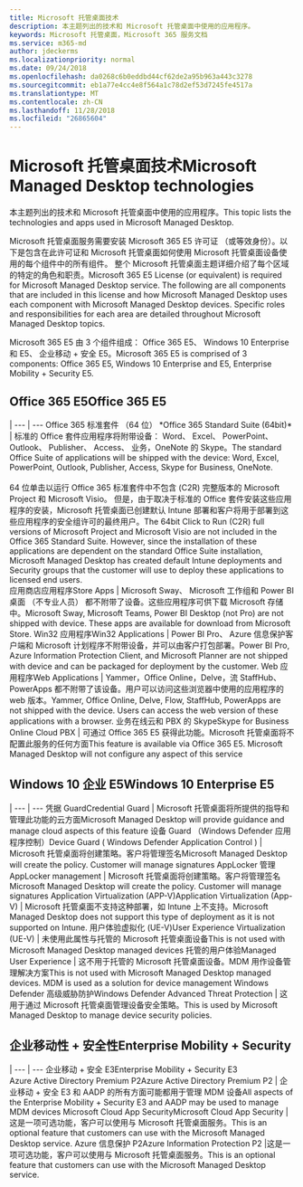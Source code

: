 ```yaml
---
title: Microsoft 托管桌面技术
description: 本主题列出的技术和 Microsoft 托管桌面中使用的应用程序。
keywords: Microsoft 托管桌面，Microsoft 365 服务文档
ms.service: m365-md
author: jdeckerms
ms.localizationpriority: normal
ms.date: 09/24/2018
ms.openlocfilehash: da0268c6b0eddbd44cf62de2a95b963a443c3278
ms.sourcegitcommit: eb1a77e4cc4e8f564a1c78d2ef53d7245fe4517a
ms.translationtype: MT
ms.contentlocale: zh-CN
ms.lasthandoff: 11/28/2018
ms.locfileid: "26865604"
---
```

# <a name="microsoft-managed-desktop-technologies"></a><span data-ttu-id="ef385-104">Microsoft 托管桌面技术</span><span class="sxs-lookup"><span data-stu-id="ef385-104">Microsoft Managed Desktop technologies</span></span>

<span data-ttu-id="ef385-105">本主题列出的技术和 Microsoft 托管桌面中使用的应用程序。</span><span class="sxs-lookup"><span data-stu-id="ef385-105">This topic lists the technologies and apps used in Microsoft Managed Desktop.</span></span>

<!-- Microsoft 365 E5; Device as a Service -->
<!-- in O365 table, standard suite, removed this sentence "Please see the Installation of Project/Visio 64bit Click to Run Addendum for important deployment instructions. -->

<span data-ttu-id="ef385-p101">Microsoft 托管桌面服务需要安装 Microsoft 365 E5 许可证 （或等效身份）。以下是包含在此许可证和 Microsoft 托管桌面如何使用 Microsoft 托管桌面设备使用的每个组件中的所有组件。 整个 Microsoft 托管桌面主题详细介绍了每个区域的特定的角色和职责。</span><span class="sxs-lookup"><span data-stu-id="ef385-p101">Microsoft 365 E5 License (or equivalent) is required for Microsoft Managed Desktop service. The following are all components that are included in this license and how Microsoft Managed Desktop uses each component with Microsoft Managed Desktop devices.  Specific roles and responsibilities for each area are detailed throughout Microsoft Managed Desktop topics.</span></span> 

<span data-ttu-id="ef385-109">Microsoft 365 E5 由 3 个组件组成： Office 365 E5、 Windows 10 Enterprise 和 E5、 企业移动 + 安全 E5。</span><span class="sxs-lookup"><span data-stu-id="ef385-109">Microsoft 365 E5 is comprised of 3 components: Office 365 E5, Windows 10 Enterprise and E5, Enterprise Mobility + Security E5.</span></span>  

## <a name="office-365-e5"></a><span data-ttu-id="ef385-110">Office 365 E5</span><span class="sxs-lookup"><span data-stu-id="ef385-110">Office 365 E5</span></span>
 |
 --- | ---
<span data-ttu-id="ef385-111">Office 365 标准套件 （64 位） \*</span><span class="sxs-lookup"><span data-stu-id="ef385-111">Office 365 Standard Suite (64bit)\*</span></span> | <span data-ttu-id="ef385-112">标准的 Office 套件应用程序将附带设备： Word、 Excel、 PowerPoint、 Outlook、 Publisher、 Access、 业务，OneNote 的 Skype。</span><span class="sxs-lookup"><span data-stu-id="ef385-112">The standard Office Suite of applications will be shipped with the device: Word, Excel, PowerPoint, Outlook, Publisher, Access, Skype for Business, OneNote.</span></span><br><br><span data-ttu-id="ef385-p102">64 位单击以运行 Office 365 标准套件中不包含 (C2R) 完整版本的 Microsoft Project 和 Microsoft Visio。 但是，由于取决于标准的 Office 套件安装这些应用程序的安装，Microsoft 托管桌面已创建默认 Intune 部署和客户将用于部署到这些应用程序的安全组许可的最终用户。</span><span class="sxs-lookup"><span data-stu-id="ef385-p102">The 64bit Click to Run (C2R) full versions of Microsoft Project and Microsoft Visio are not included in the Office 365 Standard Suite.  However, since the installation of these applications are dependent on the standard Office Suite installation, Microsoft Managed Desktop has created default Intune deployments and Security groups that the customer will use to deploy these applications to licensed end users.</span></span>  
<span data-ttu-id="ef385-115">应用商店应用程序</span><span class="sxs-lookup"><span data-stu-id="ef385-115">Store Apps</span></span> |    <span data-ttu-id="ef385-p103">Microsoft Sway、 Microsoft 工作组和 Power BI 桌面 （不专业人员） 都不附带了设备。这些应用程序可供下载 Microsoft 存储中。</span><span class="sxs-lookup"><span data-stu-id="ef385-p103">Microsoft Sway, Microsoft Teams, Power BI Desktop (not Pro) are not shipped with device. These apps are available for download from Microsoft Store.</span></span>
<span data-ttu-id="ef385-118">Win32 应用程序</span><span class="sxs-lookup"><span data-stu-id="ef385-118">Win32 Applications</span></span> |    <span data-ttu-id="ef385-119">Power BI Pro、 Azure 信息保护客户端和 Microsoft 计划程序不附带设备，并可以由客户打包部署。</span><span class="sxs-lookup"><span data-stu-id="ef385-119">Power BI Pro, Azure Information Protection Client, and Microsoft Planner are not shipped with device and can be packaged for deployment by the customer.</span></span> 
<span data-ttu-id="ef385-120">Web 应用程序</span><span class="sxs-lookup"><span data-stu-id="ef385-120">Web Applications</span></span> |  <span data-ttu-id="ef385-p104">Yammer，Office Online，Delve，流 StaffHub、 PowerApps 都不附带了该设备。用户可以访问这些浏览器中使用的应用程序的 web 版本。</span><span class="sxs-lookup"><span data-stu-id="ef385-p104">Yammer, Office Online, Delve, Flow, StaffHub, PowerApps are not shipped with the device. Users can access the web version of these applications with a browser.</span></span>
<span data-ttu-id="ef385-123">业务在线云和 PBX 的 Skype</span><span class="sxs-lookup"><span data-stu-id="ef385-123">Skype for Business Online Cloud PBX</span></span> | <span data-ttu-id="ef385-p105">可通过 Office 365 E5 获得此功能。Microsoft 托管桌面将不配置此服务的任何方面</span><span class="sxs-lookup"><span data-stu-id="ef385-p105">This feature is available via Office 365 E5. Microsoft Managed Desktop will not configure any aspect of this service</span></span>

## <a name="windows-10-enterprise-e5"></a><span data-ttu-id="ef385-126">Windows 10 企业 E5</span><span class="sxs-lookup"><span data-stu-id="ef385-126">Windows 10 Enterprise E5</span></span>

 |
 --- | ---
<span data-ttu-id="ef385-127">凭据 Guard</span><span class="sxs-lookup"><span data-stu-id="ef385-127">Credential Guard</span></span> |  <span data-ttu-id="ef385-128">Microsoft 托管桌面将所提供的指导和管理此功能的云方面</span><span class="sxs-lookup"><span data-stu-id="ef385-128">Microsoft Managed Desktop will provide guidance and manage cloud aspects of this feature</span></span>
<span data-ttu-id="ef385-129">设备 Guard （Windows Defender 应用程序控制）</span><span class="sxs-lookup"><span data-stu-id="ef385-129">Device Guard ( Windows Defender Application Control )</span></span>   | <span data-ttu-id="ef385-p106">Microsoft 托管桌面将创建策略。客户将管理签名</span><span class="sxs-lookup"><span data-stu-id="ef385-p106">Microsoft Managed Desktop will create the policy. Customer will manage signatures</span></span>
<span data-ttu-id="ef385-132">AppLocker 管理</span><span class="sxs-lookup"><span data-stu-id="ef385-132">AppLocker management</span></span> |  <span data-ttu-id="ef385-p107">Microsoft 托管桌面将创建策略。客户将管理签名</span><span class="sxs-lookup"><span data-stu-id="ef385-p107">Microsoft Managed Desktop will create the policy. Customer will manage signatures</span></span>
<span data-ttu-id="ef385-135">Application Virtualization (APP-V)</span><span class="sxs-lookup"><span data-stu-id="ef385-135">Application Virtualization (App-V)</span></span> |    <span data-ttu-id="ef385-136">Microsoft 托管桌面不支持这种部署，如 Intune 上不支持。</span><span class="sxs-lookup"><span data-stu-id="ef385-136">Microsoft Managed Desktop does not support this type of deployment as it is not supported on Intune.</span></span>
<span data-ttu-id="ef385-137">用户体验虚拟化 (UE-V)</span><span class="sxs-lookup"><span data-stu-id="ef385-137">User Experience Virtualization (UE-V)</span></span> | <span data-ttu-id="ef385-138">未使用此属性与托管的 Microsoft 托管桌面设备</span><span class="sxs-lookup"><span data-stu-id="ef385-138">This is not used with Microsoft Managed Desktop managed devices</span></span>
<span data-ttu-id="ef385-139">托管的用户体验</span><span class="sxs-lookup"><span data-stu-id="ef385-139">Managed User Experience</span></span>  | <span data-ttu-id="ef385-p108">这不用于托管的 Microsoft 托管桌面设备。MDM 用作设备管理解决方案</span><span class="sxs-lookup"><span data-stu-id="ef385-p108">This is not used with Microsoft Managed Desktop managed devices. MDM is used as a solution for device management</span></span>
<span data-ttu-id="ef385-142">Windows Defender 高级威胁防护</span><span class="sxs-lookup"><span data-stu-id="ef385-142">Windows Defender Advanced Threat Protection</span></span> |   <span data-ttu-id="ef385-143">这用于通过 Microsoft 托管桌面管理设备安全策略。</span><span class="sxs-lookup"><span data-stu-id="ef385-143">This is used by Microsoft Managed Desktop to manage device security policies.</span></span> 

## <a name="enterprise-mobility--security"></a><span data-ttu-id="ef385-144">企业移动性 + 安全性</span><span class="sxs-lookup"><span data-stu-id="ef385-144">Enterprise Mobility + Security</span></span> 

 |
 --- | ---
<span data-ttu-id="ef385-145">企业移动 + 安全 E3</span><span class="sxs-lookup"><span data-stu-id="ef385-145">Enterprise Mobility + Security E3</span></span><br><span data-ttu-id="ef385-146">Azure Active Directory Premium P2</span><span class="sxs-lookup"><span data-stu-id="ef385-146">Azure Active Directory Premium P2</span></span> |    <span data-ttu-id="ef385-147">企业移动 + 安全 E3 和 AADP 的所有方面可能都用于管理 MDM 设备</span><span class="sxs-lookup"><span data-stu-id="ef385-147">All aspects of the Enterprise Mobility + Security E3 and AADP may be used to manage MDM devices</span></span>
<span data-ttu-id="ef385-148">Microsoft Cloud App Security</span><span class="sxs-lookup"><span data-stu-id="ef385-148">Microsoft Cloud App Security</span></span> |  <span data-ttu-id="ef385-149">这是一项可选功能，客户可以使用与 Microsoft 托管桌面服务。</span><span class="sxs-lookup"><span data-stu-id="ef385-149">This is an optional feature that customers can use with the Microsoft Managed Desktop service.</span></span>
<span data-ttu-id="ef385-150">Azure 信息保护 P2</span><span class="sxs-lookup"><span data-stu-id="ef385-150">Azure Information Protection P2</span></span>  |<span data-ttu-id="ef385-151">这是一项可选功能，客户可以使用与 Microsoft 托管桌面服务。</span><span class="sxs-lookup"><span data-stu-id="ef385-151">This is an optional feature that customers can use with the Microsoft Managed Desktop service.</span></span>